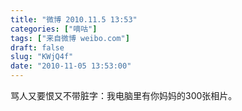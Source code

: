 ```yaml
---
title: "微博 2010.11.5 13:53"
categories: ["嘀咕"]
tags: ["来自微博 weibo.com"]
draft: false
slug: "KWjQ4f"
date: "2010-11-05 13:53:00"
---
```


<p>骂人又要恨又不带脏字：我电脑里有你妈妈的300张相片。 ​​​​</p>
